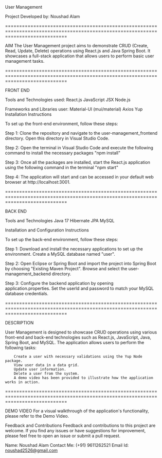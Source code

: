 User Management

Project Developed by: Noushad Alam

==================================================================================================================================

AIM
The User Management project aims to demonstrate CRUD (Create, Read, Update, Delete) operations using React.js and Java Spring Boot. It showcases a full-stack application that allows users to perform basic user management tasks.

==================================================================================================================================

FRONT END

Tools and Technologies used: 
        React.js
        JavaScript
        JSX
        Node.js

Frameworks and Libraries user:
        Material-UI (mui/material)
        Axios
        Yup
Installation Instructions

To set up the front-end environment, follow these steps:

Step 1: Clone the repository and navigate to the user-management_frontend directory. Open this directory in Visual Studio Code.

Step 2: Open the terminal in Visual Studio Code and execute the following command to install the necessary packages "npm install"

Step 3: Once all the packages are installed, start the React.js application using the following command in the terminal "npm start"

Step 4: The application will start and can be accessed in your default web browser at http://localhost:3001.

==================================================================================================================================

BACK END

Tools and Technologies
        Java 17
        Hibernate JPA
        MySQL

Installation and Configuration Instructions

To set up the back-end environment, follow these steps:

Step 1: Download and install the necessary applications to set up the environment. Create a MySQL database named "user".

Step 2: Open Eclipse or Spring Boot and import the project into Spring Boot by choosing "Existing Maven Project". Browse and select the user-management_backend directory.

Step 3: Configure the backend application by opening application.properties. Set the userId and password to match your MySQL database credentials.

==================================================================================================================================

DESCRIPTION

User Management is designed to showcase CRUD operations using various front-end and back-end technologies such as React.js, JavaScript, Java, Spring Boot, and MySQL. The application allows users to perform the following tasks:

        Create a user with necessary validations using the Yup Node package.
        View user data in a data grid.
        Update user information.
        Delete a user from the system.
        A demo video has been provided to illustrate how the application works in action.

==================================================================================================================================

DEMO VIDEO
For a visual walkthrough of the application's functionality, please refer to the Demo Video.

Feedback and Contributions
Feedback and contributions to this project are welcome. If you find any issues or have suggestions for improvement, please feel free to open an issue or submit a pull request.

Name: Noushad Alam Contact Me: (+91) 9611262521 Email Id: noushad2526@gmail.com